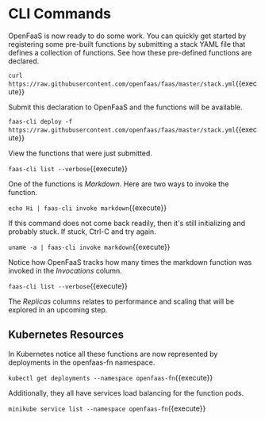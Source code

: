 # CLI Commands #

OpenFaaS is now ready to do some work. You can quickly get started by registering some pre-built functions by submitting a stack YAML file that defines a collection of functions. See how these pre-defined functions are declared.

`curl https://raw.githubusercontent.com/openfaas/faas/master/stack.yml`{{execute}}

Submit this declaration to OpenFaaS and the functions will be available.

`faas-cli deploy -f https://raw.githubusercontent.com/openfaas/faas/master/stack.yml`{{execute}}

View the functions that were just submitted.

`faas-cli list --verbose`{{execute}}

One of the functions is _Markdown_. Here are two ways to invoke the function.

`echo Hi | faas-cli invoke markdown`{{execute}}

If this command does not come back readily, then it's still initializing and probably stuck. If stuck, Ctrl-C and try again.

`uname -a | faas-cli invoke markdown`{{execute}}

Notice how OpenFaaS tracks how many times the markdown function was invoked in the _Invocations_ column.

`faas-cli list --verbose`{{execute}}

The _Replicas_ columns relates to performance and scaling that will be explored in an upcoming step.

## Kubernetes Resources ##

In Kubernetes notice all these functions are now represented by deployments in the openfaas-fn namespace.

`kubectl get deployments --namespace openfaas-fn`{{execute}}

Additionally, they all have services load balancing for the function pods.

`minikube service list --namespace openfaas-fn`{{execute}}